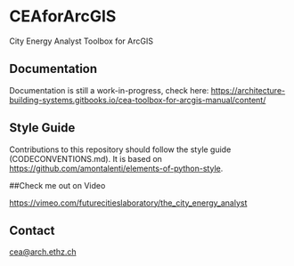 # CEAforArcGIS

City Energy Analyst Toolbox for ArcGIS

## Documentation

Documentation is still a work-in-progress, check here: https://architecture-building-systems.gitbooks.io/cea-toolbox-for-arcgis-manual/content/

## Style Guide

Contributions to this repository should follow the style guide (CODECONVENTIONS.md). It is based on https://github.com/amontalenti/elements-of-python-style.

##Check me out on Video

https://vimeo.com/futurecitieslaboratory/the_city_energy_analyst

## Contact

cea@arch.ethz.ch



